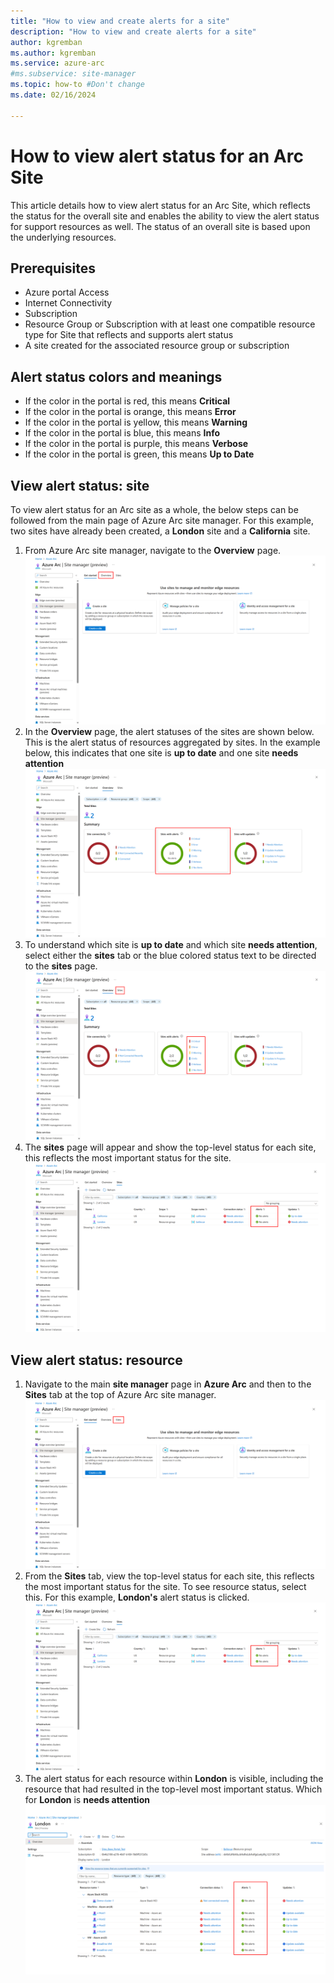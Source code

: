```yaml
---
title: "How to view and create alerts for a site"
description: "How to view and create alerts for a site"
author: kgremban
ms.author: kgremban
ms.service: azure-arc
#ms.subservice: site-manager
ms.topic: how-to #Don't change
ms.date: 02/16/2024

---
```


# How to view alert status for an Arc Site

This article details how to view alert status for an Arc Site, which reflects the status for the overall site and enables the ability to view the alert status for support resources as well. The status of an overall site is based upon the underlying resources.

## Prerequisites

* Azure portal Access
* Internet Connectivity
* Subscription
* Resource Group or Subscription with at least one compatible resource type for Site that reflects and supports alert status
* A site created for the associated resource group or subscription

## Alert status colors and meanings

* If the color in the portal is red, this means **Critical**
* If the color in the portal is orange, this means **Error**
* If the color in the portal is yellow, this means **Warning**
* If the color in the portal is blue, this means **Info**
* If the color in the portal is purple, this means **Verbose**
* If the color in the portal is green, this means **Up to Date**

## View alert status: site

To view alert status for an Arc site as a whole, the below steps can be followed from the main page of Azure Arc site manager. For this example, two sites have already been created, a **London** site and a **California** site. 

1. From Azure Arc site manager, navigate to the **Overview** page. 
![screenshot of site manager get started page directing to overview page.](./media/how-to-view-alerts/overview-sites-page.png)
2. In the **Overview** page, the alert statuses of the sites are shown below. This is the alert status of resources aggregated by sites. In the example below, this indicates that one site is **up to date** and one site **needs attention**
![screenshot of overview page showing the alerts area.](./media/how-to-view-alerts/site-manager-overview-alerts.png)
3. To understand which site is **up to date** and which site **needs attention**, select either the **sites** tab or the blue colored status text to be directed to the **sites** page.
![screenshot of site manager overview page directing to the sites page to view more details.](./media/how-to-view-alerts/site-manager-overview-alerts-details.png)
4. The **sites** page will appear and show the top-level status for each site, this reflects the most important status for the site. 
![screenshot of site manager sites page showing the top level status for each site.](./media/how-to-view-alerts/site-manager-overview-alerts-details-status-site-page.png)

## View alert status: resource

1. Navigate to the main **site manager** page in **Azure Arc** and then to the **Sites** tab at the top of Azure Arc site manager. 
![screenshot of site manager main page highlighting the site button tab.](./media/how-to-view-alerts/sites-button-from-site-manager.png)
2. From the **Sites** tab, view the top-level status for each site, this reflects the most important status for the site. To see resource status, select this. For this example, **London's** alert status is clicked.
![screenshot of site tab inside site manager showing the alert status.](./media/how-to-view-alerts/site-manager-overview-alerts-details-status-site-page.png)
3. The alert status for each resource within **London** is visible, including the resource that had resulted in the top-level most important status. Which for **London** is **needs attention**
![screenshot of alert status for each resource inside the london site.](./media/how-to-view-alerts/site-manager-overview-alerts-details-status-london.png)
